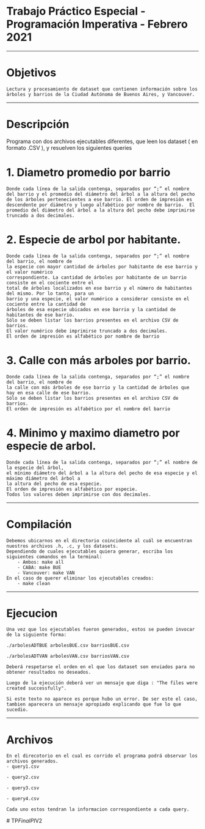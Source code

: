 # Trabajo Práctico Especial - Programación Imperativa - Febrero 2021 
--------------------------------------------------------------------------------------------------------------------------
# Objetivos
    Lectura y procesamiento de dataset que contienen información sobre los árboles y barrios de la Ciudad Autónoma de Buenos Aires, y Vancouver.
--------------------------------------------------------------------------------------------------------------------------

# Descripción
 Programa con dos archivos ejecutables diferentes, que leen los dataset ( en formato .CSV ), y resuelven 
los siguientes queries
#  1. Diametro promedio por barrio
    Donde cada línea de la salida contenga, separados por “;” el nombre del barrio y el promedio del diámetro del árbol a la altura del pecho de los árboles pertenecientes a ese barrio. El orden de impresión es descendente por diámetro y luego alfabético por nombre de barrio.  El promedio del diámetro del árbol a la altura del pecho debe imprimirse truncado a dos decimales.
#  2. Especie de arbol por habitante.
    Donde cada línea de la salida contenga, separados por “;” el nombre del barrio, el nombre de
    la especie con mayor cantidad de árboles por habitante de ese barrio y el valor numérico
    correspondiente. La cantidad de árboles por habitante de un barrio consiste en el cociente entre el
    total de árboles localizados en ese barrio y el número de habitantes del mismo. Por lo tanto, para un
    barrio y una especie, el valor numérico a considerar consiste en el cociente entre la cantidad de
    árboles de esa especie ubicados en ese barrio y la cantidad de habitantes de ese barrio.
    Sólo se deben listar los barrios presentes en el archivo CSV de barrios.
    El valor numérico debe imprimirse truncado a dos decimales.
    El orden de impresión es alfabético por nombre de barrio
# 3. Calle con más arboles por barrio.
    Donde cada línea de la salida contenga, separados por “;” el nombre del barrio, el nombre de
    la calle con más árboles de ese barrio y la cantidad de árboles que hay en esa calle de ese barrio.
    Sólo se deben listar los barrios presentes en el archivo CSV de barrios.
    El orden de impresión es alfabético por el nombre del barrio
# 4. Minimo y maximo diametro por especie de arbol.
    Donde cada línea de la salida contenga, separados por “;” el nombre de la especie del árbol,
    el mínimo diámetro del árbol a la altura del pecho de esa especie y el máximo diámetro del árbol a
    la altura del pecho de esa especie.
    El orden de impresión es alfabético por especie.
    Todos los valores deben imprimirse con dos decimales.
--------------------------------------------------------------------------------------------------------------------------

# Compilación
    Debemos ubicarnos en el directorio coincidente al cuál se encuentran nuestros archivos .h, .c, y los datasets. 
    Dependiendo de cuales ejecutables quiera generar, escriba los siguientes comandos en la terminal:
        - Ambos: make all
        - CABA: make BUE
        - Vancouver: make VAN
    En el caso de querer eliminar los ejecutables creados:
        - make clean
--------------------------------------------------------------------------------------------------------------------------

# Ejecucion
    Una vez que los ejecutables fueron generados, estos se pueden invocar de la siguiente forma:
    
    ./arbolesADTBUE arbolesBUE.csv barriosBUE.csv 

    ./arbolesADTVAN arbolesVAN.csv barriosVAN.csv 
    
    Deberá respetarse el orden en el que los dataset son enviados para no obtener resultados no deseados.
    
    Luego de la ejecución deberá ver un mensaje que diga : "The files were created successfully".
    
    Si este texto no aparece es porque hubo un error. De ser este el caso, tambien aparecera un mensaje apropiado explicando que fue lo que sucedio.
--------------------------------------------------------------------------------------------------------------------------

# Archivos
    En el direcotorio en el cual es corrido el programa podrá observar los archivos generados.
    - query1.csv

    - query2.csv

    - query3.csv

    - query4.csv

    Cada uno estos tendran la informacion correspondiente a cada query.
#   T P _ F i n a l P I _ V 2  
 